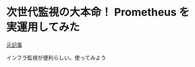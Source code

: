 # 次世代監視の大本命！ Prometheus を実運用してみた
[元記事](https://qiita.com/sugitak/items/ff8f5ad845283c5915d2)

インフラ監視が便利らしい。使ってみよう
